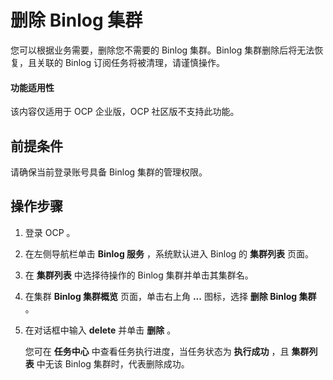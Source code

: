 # 删除 Binlog 集群

您可以根据业务需要，删除您不需要的 Binlog 集群。Binlog 集群删除后将无法恢复，且关联的 Binlog 订阅任务将被清理，请谨慎操作。

<main id="notice" type='notice'>
<h4>功能适用性</h4>
<p>该内容仅适用于 OCP 企业版，OCP 社区版不支持此功能。</p>
</main>

## 前提条件

请确保当前登录账号具备 Binlog 集群的管理权限。

## 操作步骤

1. 登录 OCP 。

2. 在左侧导航栏单击 **Binlog 服务** ，系统默认进入 Binlog 的 **集群列表** 页面。

3. 在 **集群列表** 中选择待操作的 Binlog 集群并单击其集群名。

4. 在集群 **Binlog 集群概览** 页面，单击右上角 **...** 图标，选择 **删除 Binlog 集群** 。

5. 在对话框中输入 **delete** 并单击 **删除** 。

   您可在 **任务中心** 中查看任务执行进度，当任务状态为 **执行成功** ，且 **集群列表** 中无该 Binlog 集群时，代表删除成功。
